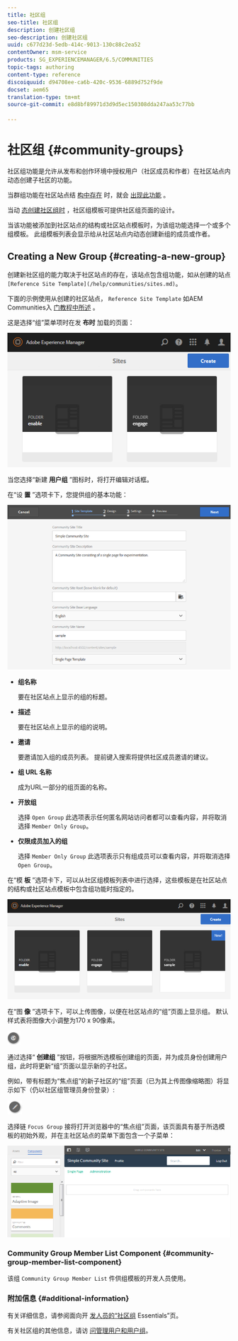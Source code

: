 ```yaml
---
title: 社区组
seo-title: 社区组
description: 创建社区组
seo-description: 创建社区组
uuid: c677d23d-5edb-414c-9013-130c88c2ea52
contentOwner: msm-service
products: SG_EXPERIENCEMANAGER/6.5/COMMUNITIES
topic-tags: authoring
content-type: reference
discoiquuid: d94708ee-ca6b-420c-9536-6889d752f9de
docset: aem65
translation-type: tm+mt
source-git-commit: e8d8bf89971d3d9d5ec150308dda247aa53c77bb

---
```



# 社区组 {#community-groups}

社区组功能是允许从发布和创作环境中授权用户（社区成员和作者）在社区站点内动态创建子社区的功能。

当群组功能在社区站点结 [构中存在](/help/communities/functions.md#groups-function) 时，就会 [出现此功能](/help/communities/sites-console.md) 。

当动 [态创建社区组时](/help/communities/tools-groups.md) ，社区组模板可提供社区组页面的设计。

当该功能被添加到社区站点的结构或社区站点模板时，为该组功能选择一个或多个组模板。 此组模板列表会显示给从社区站点内动态创建新组的成员或作者。

## Creating a New Group {#creating-a-new-group}

创建新社区组的能力取决于社区站点的存在，该站点包含组功能，如从创建的站点 ` [Reference Site Template](/help/communities/sites.md)`。

下面的示例使用从创建的社区站点， `Reference Site Template` 如AEM Communities入 [门教程中所述](/help/communities/getting-started.md) 。

这是选择“组”菜单项时在发 **布时** 加载的页面：

![chlimage_1-85](assets/chlimage_1-85.png)

当您选择“新建 **用户组** ”图标时，将打开编辑对话框。

在“设 **置** ”选项卡下，您提供组的基本功能：

![chlimage_1-86](assets/chlimage_1-86.png)

* **组名称**

   要在社区站点上显示的组的标题。

* **描述**

   要在社区站点上显示的组的说明。

* **邀请**

   要邀请加入组的成员列表。 提前键入搜索将提供社区成员邀请的建议。

* **组 URL 名称**

   成为URL一部分的组页面的名称。

* **开放组**

   选择 `Open Group` 此选项表示任何匿名网站访问者都可以查看内容，并将取消选择 `Member Only Group`。

* **仅限成员加入的组**

   选择 `Member Only Group` 此选项表示只有组成员可以查看内容，并将取消选择 `Open Group`。

在“模 **板** ”选项卡下，可以从社区组模板列表中进行选择，这些模板是在社区站点的结构或社区站点模板中包含组功能时指定的。

![chlimage_1-87](assets/chlimage_1-87.png)

在“图 **像** ”选项卡下，可以上传图像，以便在社区站点的“组”页面上显示组。 默认样式表将图像大小调整为170 x 90像素。

![chlimage_1-88](assets/chlimage_1-88.png)

通过选择“ **创建组** ”按钮，将根据所选模板创建组的页面，并为成员身份创建用户组，此时将更新“组”页面以显示新的子社区。

例如，带有标题为“焦点组”的新子社区的“组”页面（已为其上传图像缩略图）将显示如下（仍以社区组管理员身份登录）:

![chlimage_1-89](assets/chlimage_1-89.png)

选择链 `Focus Group` 接将打开浏览器中的“焦点组”页面，该页面具有基于所选模板的初始外观，并在主社区站点的菜单下面包含一个子菜单：

![chlimage_1-90](assets/chlimage_1-90.png)

### Community Group Member List Component {#community-group-member-list-component}

该组 `Community Group Member List` 件供组模板的开发人员使用。

### 附加信息 {#additional-information}

有关详细信息，请参阅面向开 [发人员的“社区组](/help/communities/essentials-groups.md) Essentials”页。

有关社区组的其他信息，请访 [问管理用户和用户组](/help/communities/users.md)。
